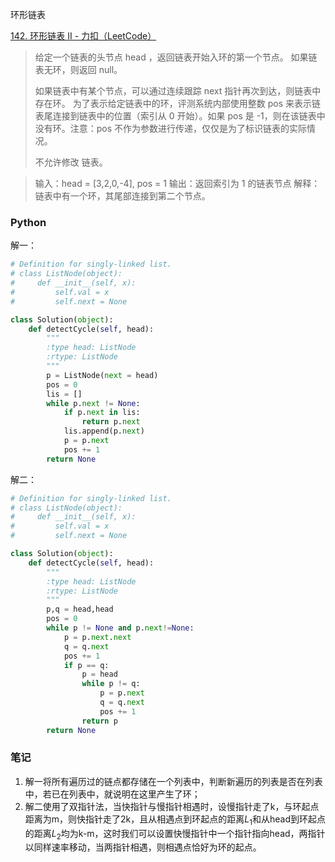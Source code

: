 环形链表

[142. 环形链表 II - 力扣（LeetCode）](https://leetcode.cn/problems/linked-list-cycle-ii/submissions/)

>  给定一个链表的头节点  head ，返回链表开始入环的第一个节点。 如果链表无环，则返回 null。
>
> 如果链表中有某个节点，可以通过连续跟踪 next 指针再次到达，则链表中存在环。 为了表示给定链表中的环，评测系统内部使用整数 pos 来表示链表尾连接到链表中的位置（索引从 0 开始）。如果 pos 是 -1，则在该链表中没有环。注意：pos 不作为参数进行传递，仅仅是为了标识链表的实际情况。
>
> 不允许修改 链表。

> 输入：head = [3,2,0,-4], pos = 1
> 输出：返回索引为 1 的链表节点
> 解释：链表中有一个环，其尾部连接到第二个节点。

### Python

解一：

```python
# Definition for singly-linked list.
# class ListNode(object):
#     def __init__(self, x):
#         self.val = x
#         self.next = None

class Solution(object):
    def detectCycle(self, head):
        """
        :type head: ListNode
        :rtype: ListNode
        """ 
        p = ListNode(next = head)
        pos = 0
        lis = []
        while p.next != None:
            if p.next in lis:
                return p.next
            lis.append(p.next)
            p = p.next
            pos += 1
        return None
```

解二：

```python
# Definition for singly-linked list.
# class ListNode(object):
#     def __init__(self, x):
#         self.val = x
#         self.next = None

class Solution(object):
    def detectCycle(self, head):
        """
        :type head: ListNode
        :rtype: ListNode
        """ 
        p,q = head,head
        pos = 0
        while p != None and p.next!=None:
            p = p.next.next
            q = q.next
            pos += 1
            if p == q:
                p = head
                while p != q:
                    p = p.next
                    q = q.next
                    pos += 1
                return p
        return None
```

### 笔记

1. 解一将所有遍历过的链点都存储在一个列表中，判断新遍历的列表是否在列表中，若已在列表中，就说明在这里产生了环；
2. 解二使用了双指针法，当快指针与慢指针相遇时，设慢指针走了k，与环起点距离为m，则快指针走了2k，且从相遇点到环起点的距离$L_1$和从head到环起点的距离$L_2$均为k-m，这时我们可以设置快慢指针中一个指针指向head，两指针以同样速率移动，当两指针相遇，则相遇点恰好为环的起点。
